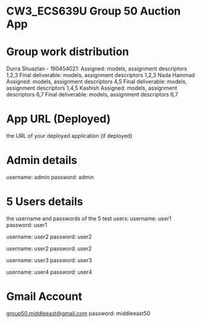 # CW3_ECS639U Group 50 Auction App

# Group work distribution
Durra Shuazlan - 190454021:
    Assigned: models, assignment descriptors 1,2,3
    Final deliverable: models, assignment descriptors 1,2,3
Nada Hammad
    Assigned: models, assignment descriptors 4,5
    Final deliverable: models, assignment descriptors 1,4,5
Kashish
    Assigned: models, assignment descriptors 6,7
    Final deliverable: models, assignment descriptors 6,7

# App URL (Deployed)
the URL of your deployed application (if deployed)

# Admin details
username: admin
password: admin

# 5 Users details
the username and passwords of the 5 test users:
username: user1
password: user1

username: user2
password: user2

username: user2
password: user2

username: user3
password: user3

username: user4
password: user4

# Gmail Account
group50.middleeast@gmail.com
password: middleeast50